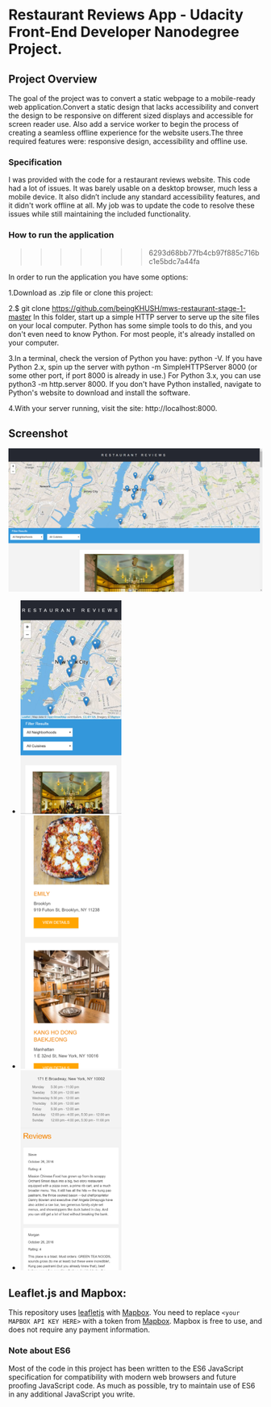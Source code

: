 # Restaurant Reviews App - Udacity Front-End Developer Nanodegree Project.

## Project Overview

The goal of the project was to convert a static webpage to a mobile-ready web application.Convert a static design that lacks accessibility and convert the design to be responsive on different sized displays and accessible for screen reader use. Also add a service worker to begin the process of creating a seamless offline experience for the website users.The three required features were: responsive design, accessibility and offline use.

### Specification
I was provided with the code for a restaurant reviews website. This code had a lot of issues. It was barely usable on a desktop browser, much less a mobile device. It also didn’t include any standard accessibility features, and it didn't work offline at all. My job was to update the code to resolve these issues while still maintaining the included functionality. 

### How to run the application
>>>>>>> 6293d68bb77fb4cb97f885c716bc1e5bdc7a44fa

In order to run the application you have some options:

1.Download as .zip file or clone this project:

2.$ git clone https://github.com/beingKHUSH/mws-restaurant-stage-1-master
In this folder, start up a simple HTTP server to serve up the site files on your local computer. Python has some simple tools to do this, and you don't even need to know Python. For most people, it's already installed on your computer.

3.In a terminal, check the version of Python you have: python -V. If you have Python 2.x, spin up the server with python -m SimpleHTTPServer 8000 (or some other port, if port 8000 is already in use.) For Python 3.x, you can use python3 -m http.server 8000. If you don't have Python installed, navigate to Python's website to download and install the software.

4.With your server running, visit the site: http://localhost:8000.

## Screenshot

<img src="img/desktop_view.png" />
<ul>
	<li><img src="img/mobile_view1.png" width="200px" /></li>
	<li><img src="img/mobile_view2.png" width="200px"/></li>
	<li><img src="img/mobile_view3.png" width="200px"/></li>
</ul>

## Leaflet.js and Mapbox:

This repository uses [leafletjs](https://leafletjs.com/) with [Mapbox](https://www.mapbox.com/). You need to replace `<your MAPBOX API KEY HERE>` with a token from [Mapbox](https://www.mapbox.com/). Mapbox is free to use, and does not require any payment information. 

### Note about ES6

Most of the code in this project has been written to the ES6 JavaScript specification for compatibility with modern web browsers and future proofing JavaScript code. As much as possible, try to maintain use of ES6 in any additional JavaScript you write. 



